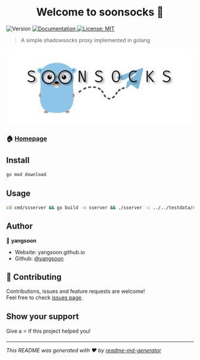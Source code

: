 <h1 align="center">Welcome to soonsocks 👋</h1>
<p>
  <img alt="Version" src="https://img.shields.io/badge/version-1.0-blue.svg?cacheSeconds=2592000" />
  <a href="https://yangsoon.github.io/#/posts/39" target="_blank">
    <img alt="Documentation" src="https://img.shields.io/badge/documentation-yes-brightgreen.svg" />
  </a>
  <a href="#" target="_blank">
    <img alt="License: MIT" src="https://img.shields.io/badge/License-MIT-yellow.svg" />
  </a>
</p>

> A simple shadowsocks proxy implemented in golang

<div align="center"><img src="./img/soonsocks.png"/></div>

### 🏠 [Homepage](https://yangsoon.github.io/#/posts/39)

## Install

```sh
go mod download
```

## Usage

```sh
cd cmd/ssserver && go build -o sserver && ./sserver -c ../../testdata/config.json
```

## Author

👤 **yangsoon**

* Website: yangsoon.github.io
* Github: [@yangsoon](https://github.com/yangsoon)

## 🤝 Contributing

Contributions, issues and feature requests are welcome!<br />Feel free to check [issues page](https://github.com/yangsoon/soonsocks/issues). 

## Show your support

Give a ⭐️ if this project helped you!

***
_This README was generated with ❤️ by [readme-md-generator](https://github.com/kefranabg/readme-md-generator)_
